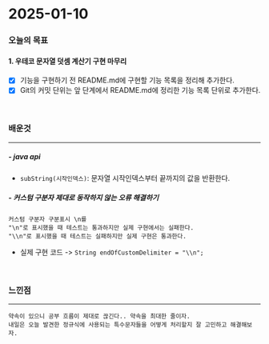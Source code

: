 # 2025-01-10

### 오늘의 목표

#### 1. 우테코 문자열 덧셈 계산기 구현 마무리

- [x] 기능을 구현하기 전 README.md에 구현할 기능 목록을 정리해 추가한다.
- [x] Git의 커밋 단위는 앞 단계에서 README.md에 정리한 기능 목록 단위로 추가한다.

<br>

### 배운것

---

##### - java api

- `subString(시작인덱스)`: 문자열 시작인덱스부터 끝까지의 값을 반환한다.

##### - 커스텀 구분자 제대로 동작하지 않는 오류 해결하기

    커스텀 구분자 구분표시 \n를
    "\n"로 표시했을 때 테스트는 통과하지만 실제 구현에서는 실패한다.
    "\\n"로 표시했을 때 테스트는 실패하지만 실제 구현은 통과한다.

- 실제 구현 코드 -> `String endOfCustomDelimiter = "\\n";`

<br>

### 느낀점

---

    약속이 있으니 공부 흐름이 제대로 끊긴다.. 약속을 최대한 줄이자.
    내일은 오늘 발견한 정규식에 사용되는 특수문자들을 어떻게 처리할지 잘 고민하고 해결해보자.
